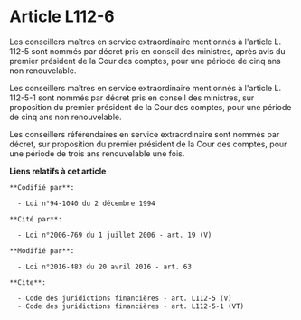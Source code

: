 # Article L112-6

Les conseillers maîtres en service extraordinaire mentionnés à l'article L. 112-5 sont nommés par décret pris en conseil des
ministres, après avis du premier président de la Cour des comptes, pour une période de cinq ans non renouvelable. 

Les conseillers maîtres en service extraordinaire mentionnés à l'article L. 112-5-1 sont nommés par décret pris en conseil
des ministres, sur proposition du premier président de la Cour des comptes, pour une période de cinq ans non renouvelable. 

Les conseillers référendaires en service extraordinaire sont nommés par décret, sur proposition du premier président de la
Cour des comptes, pour une période de trois ans renouvelable une fois.

**Liens relatifs à cet article**

	**Codifié par**:

	  - Loi n°94-1040 du 2 décembre 1994

	**Cité par**:

	  - Loi n°2006-769 du 1 juillet 2006 - art. 19 (V)

	**Modifié par**:

	  - Loi n°2016-483 du 20 avril 2016 - art. 63

	**Cite**:

	  - Code des juridictions financières - art. L112-5 (V)
	  - Code des juridictions financières - art. L112-5-1 (VT)

